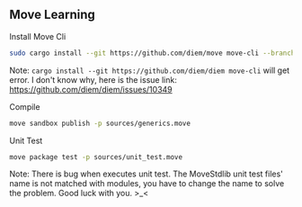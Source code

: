 ## Move Learning

Install Move Cli
```sh
sudo cargo install --git https://github.com/diem/move move-cli --branch main
```
Note: `cargo install --git https://github.com/diem/diem move-cli` will get error. I don't know why, here is the issue link: https://github.com/diem/diem/issues/10349

Compile
```sh
move sandbox publish -p sources/generics.move
```

Unit Test
```sh
move package test -p sources/unit_test.move
```

Note: There is bug when executes unit test. The MoveStdlib unit test files' name is not matched with modules, you have to change the name to solve the problem. Good luck with you. >_<

